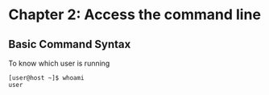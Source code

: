 # Chapter 2: Access the command line
## Basic Command Syntax

To know which user is running 
```console
[user@host ~]$ whoami
user
```

